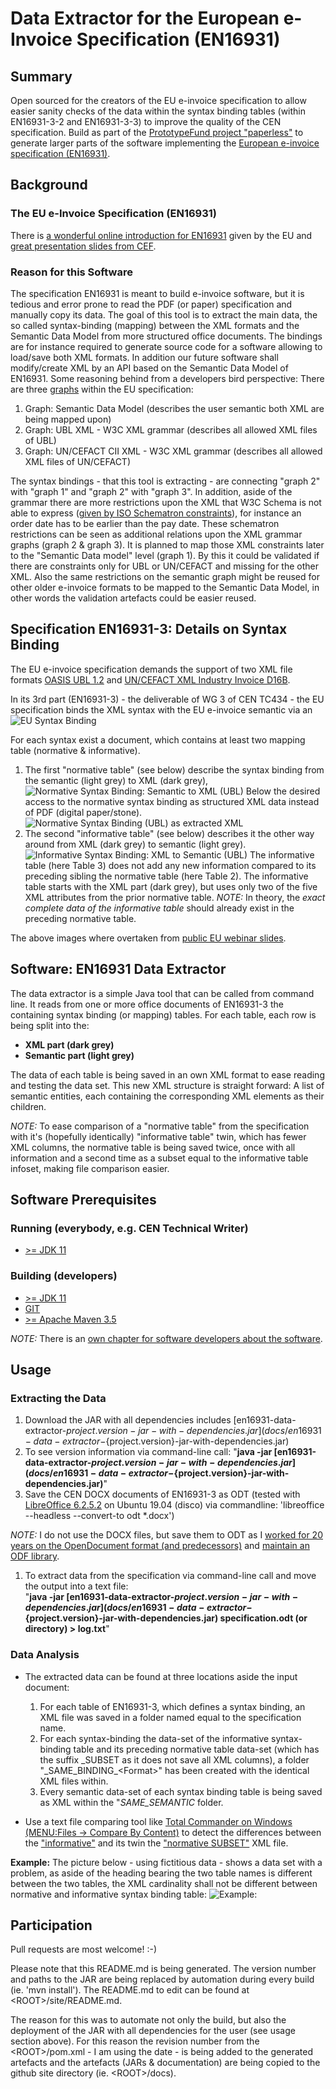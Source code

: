 # Data Extractor for the European e-Invoice Specification (EN16931)

## Summary

Open sourced for the creators of the EU e-invoice specification to allow easier sanity checks of the data within the syntax binding tables (within EN16931-3-2 and EN16931-3-3) to improve the quality of the CEN specification.
Build as part of the [PrototypeFund project "paperless"](https://prototypefund.de/project/papierloser-alltag/) to generate larger parts of the software implementing the [European e-invoice specification (EN16931)](https://invoice.fans/en/EN16931-en/).

## Background

### The EU e-Invoice Specification (EN16931)

There is [a wonderful online introduction for EN16931](https://ec.europa.eu/cefdigital/wiki/display/CEFDIGITAL/Compliance+with+eInvoicing+standard) given by the EU and [great presentation slides from CEF](https://ec.europa.eu/cefdigital/wiki/download/attachments/59180282/CEFeInvoicingWebinar%239UnderstandingUBL_CII_v1.0.pdf?version=1&modificationDate=1520420915552&api=v2).

### Reason for this Software

The specification EN16931 is meant to build e-invoice software, but it is tedious and error prone to read the PDF (or paper) specification and manually copy its data.
The goal of this tool is to extract the main data, the so called syntax-binding (mapping) between the XML formats and the Semantic Data Model from more structured office documents. The bindings are for instance required to generate source code for a software allowing to load/save both XML formats. In addition our future software shall modify/create XML by an API based on the Semantic Data Model of EN16931.
Some reasoning behind from a developers bird perspective:
There are three [graphs](https://en.wikipedia.org/wiki/Seven_Bridges_of_K%C3%B6nigsberg) within the EU specification:

1. Graph: Semantic Data Model (describes the user semantic both XML are being mapped upon)
2. Graph: UBL XML - W3C XML grammar (describes all allowed XML files of UBL)
3. Graph: UN/CEFACT CII XML - W3C XML grammar (describes all allowed XML files of UN/CEFACT)

The syntax bindings - that this tool is extracting - are connecting "graph 2" with "graph 1" and "graph 2" with "graph 3".
In addition, aside of the grammar there are more restrictions upon the XML that W3C Schema is not able to express ([given by ISO Schematron constraints](https://github.com/CenPC434/validation)), for instance an order date has to be earlier than the pay date.
These schematron restrictions can be seen as additional relations upon the XML grammar graphs (graph 2 & graph 3).
It is planned to map those XML constraints later to the "Semantic Data model" level (graph 1). By this it could be validated if there are constraints only for UBL or UN/CEFACT and missing for the other XML.
Also the same restrictions on the semantic graph might be reused for other older e-invoice formats to be mapped to the Semantic Data Model, in other words the validation artefacts could be easier reused.

## Specification EN16931-3: Details on Syntax Binding

The EU e-invoice specification demands the support of two XML file formats [OASIS UBL 1.2](http://docs.oasis-open.org/ubl/UBL-2.1.html) and [UN/CEFACT XML Industry Invoice D16B](https://www.unece.org/cefact/xml_schemas/index).

In its 3rd part (EN16931-3) - the deliverable of WG 3 of CEN TC434 - the EU specification binds the XML syntax with the EU e-invoice semantic via an ![EU Syntax Binding](./docs/resources/EN16931-SyntaxBinding.png)

For each syntax exist a document, which contains at least two mapping table (normative & informative).

1. The first "normative table" (see below) describe the syntax binding from the semantic (light grey) to XML (dark grey),
![Normative Syntax Binding: Semantic to XML (UBL)](docs/resources/3-2-normative-table.png)
Below the desired access to the normative syntax binding as structured XML data instead of PDF (digital paper/stone).
![Normative Syntax Binding (UBL) as extracted XML](docs/resources/3-2-normative-xml.png)
2. The second "informative table" (see below) describes it the other way around from XML (dark grey) to semantic (light grey).
![Informative Syntax Binding: XML to Semantic (UBL)](docs/resources/3-2-informative-table.png)
The informative table (here Table 3) does not add any new information compared to its preceding sibling the normative table (here Table 2). The informative table starts with the XML part (dark grey), but uses only two of the five XML attributes from the prior normative table.
*NOTE:* In theory, the *exact complete data of the informative table* should already exist in the preceding normative table.

The above images where overtaken from [public EU webinar slides](https://ec.europa.eu/cefdigital/wiki/download/attachments/59180282/CEFeInvoicingWebinar%239UnderstandingUBL_CII_v1.0.pdf?version=1&modificationDate=1520420915552&api=v2).

## Software: EN16931 Data Extractor

The data extractor is a simple Java tool that can be called from command line. It reads from one or more office documents of EN16931-3 the containing syntax binding (or mapping) tables.
For each table, each row is being split into the:

- __XML part (dark grey)__
- __Semantic part (light grey)__

The data of each table is being saved in an own XML format to ease reading and testing the data set.
This new XML structure is straight forward: A list of semantic entities, each containing the corresponding XML elements as their children.

*NOTE:*
To ease comparison of a "normative table" from the specification with it's (hopefully identically) "informative table" twin, which has fewer XML columns, the normative table is being saved twice, once with all information and a second time as a subset equal to the informative table infoset, making file comparison easier.

## Software Prerequisites

### Running (everybody, e.g. CEN Technical Writer)

- [>= JDK 11](https://openjdk.java.net/install/)

### Building (developers)

- [>= JDK 11](https://openjdk.java.net/install/)
- [GIT](https://git-scm.com/)
- [>= Apache Maven 3.5](https://maven.apache.org/download.cgi?Preferred=ftp://mirror.reverse.net/pub/apache/)

*NOTE:*
There is an [own chapter for software developers about the software](docs/software.md).

## Usage

### Extracting the Data

1. Download the JAR with all dependencies includes [en16931-data-extractor-${project.version}-jar-with-dependencies.jar](docs/en16931-data-extractor-${project.version}-jar-with-dependencies.jar)
1. To see version information via command-line call:
"__java -jar [en16931-data-extractor-${project.version}-jar-with-dependencies.jar](docs/en16931-data-extractor-${project.version}-jar-with-dependencies.jar)__"
1. Save the CEN DOCX documents of EN16931-3 as ODT (tested with [LibreOffice 6.2.5.2](https://www.libreoffice.org/download/download/) on Ubuntu 19.04 (disco) via commandline: 'libreoffice --headless --convert-to odt *.docx')

*NOTE:* I do not use the DOCX files, but save them to ODT as I [worked for 20 years on the OpenDocument format (and predecessors)](https://www.oasis-open.org/committees/tc_home.php?wg_abbrev=office-collab) and [maintain an ODF library](https://github.com/tdf/odftoolkit).

1. To extract data from the specification via command-line call and move the output into a text file:<br/>
"__java -jar [en16931-data-extractor-${project.version}-jar-with-dependencies.jar](docs/en16931-data-extractor-${project.version}-jar-with-dependencies.jar) specification.odt (or directory)  > log.txt__"

### Data Analysis

- The extracted data can be found at three locations aside the input document:

    1. For each table of EN16931-3, which defines a syntax binding, an XML file was saved in a folder named equal to the specification name.
    2. For each syntax-binding the data-set of the informative syntax-binding table and its preceding normative table data-set (which has the suffix _SUBSET as it does not save all XML columns), a folder "\_SAME_BINDING\_\<Format\>" has been created with the identical XML files within.
    3. Every semantic data-set of each syntax binding table is being saved as XML within the "*SAME_SEMANTIC* folder.

- Use a text file comparing tool like [Total Commander on Windows (MENU:Files -> Compare By Content)](https://www.ghisler.com/download.htm) to detect the differences between the ["informative"](docs/resources/16931-3-3_example_informative.xml) and its twin the ["normative SUBSET"](docs/resources/16931-3-3_example_SUBSETnormative.xml) XML file.

__Example:__
The picture below - using fictitious data - shows a data set with a problem, as aside of the heading bearing the two table names is different between the two tables, the XML cardinality shall not be different between normative and informative syntax binding table:
![Example:](docs/resources/TotalCommanderComparison.png)

## Participation

Pull requests are most welcome! :-)

Please note that this README.md is being generated. The version number and paths to the JAR are being replaced by automation during every build (ie. 'mvn install'). The README.md to edit can be found at &lt;ROOT&gt;/site/README.md.

The reason for this was to automate not only the build, but also the deployment of the JAR with all dependencies for the user (see usage section above). For this reason the revision number from the &lt;ROOT&gt;/pom.xml - I am using the date - is being added to the generated artefacts and the artefacts (JARs & documentation) are being copied to the github site directory (ie. &lt;ROOT&gt;/docs).
